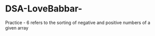 # DSA-LoveBabbar-
Practice - 6 refers to the sorting of negative and positive numbers of a given array
